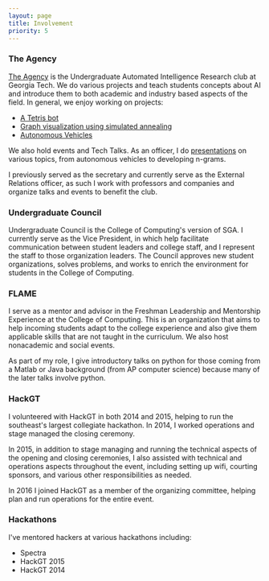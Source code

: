 ```yaml
---
layout: page
title: Involvement
priority: 5
---
```



### The Agency

[The Agency](https://github.com/gtagency) is the Undergraduate Automated
Intelligence Research club at Georgia Tech. We do various projects and teach
students concepts about AI and introduce them to both academic and industry
based aspects of the field. In general, we enjoy working on projects:

 - [A Tetris bot](https://github.com/gtagency/tetris-python)
 - [Graph visualization using simulated annealing](https://github.com/gtagency/graph-reduction)
 - [Autonomous Vehicles](https://github.com/gtagency/buzzmobile)

We also hold events and Tech Talks. As an officer, I do
[presentations](https://drive.google.com/folderview?id=0Bys9BGMJRUovS1RpWThwUUVXZnM&usp=sharing)
on various topics, from autonomous vehicles to developing n-grams.

I previously served as the secretary and currently serve as the External
Relations officer, as such I work with professors and companies and organize
talks and events to benefit the club.

### Undergraduate Council

Undergraduate Council is the College of Computing's version of SGA. I currently
serve as the Vice President, in which help facilitate communication between
student leaders and college staff, and I represent the staff to those
organization leaders. The Council approves new student organizations, solves
problems, and works to enrich the environment for students in the College of
Computing.

### FLAME

I serve as a mentor and advisor in the Freshman Leadership and Mentorship
Experience at the College of Computing. This is an organization that aims to
help incoming students adapt to the college experience and also give them
applicable skills that are not taught in the curriculum. We also host
nonacademic and social events. 

As part of my role, I give introductory talks on python for those coming from a
Matlab or Java background (from AP computer science) because many of the later
talks involve python.

### HackGT

I volunteered with HackGT in both 2014 and 2015, helping to run the southeast's
largest collegiate hackathon. In 2014, I worked operations and stage managed the
closing ceremony. 

In 2015, in addition to stage managing and running the technical aspects of the
opening and closing ceremonies, I also assisted with technical and operations
aspects throughout the event, including setting up wifi, courting sponsors, and
various other responsibilities as needed.

In 2016 I joined HackGT as a member of the organizing committee, helping plan
and run operations for the entire event.

### Hackathons

I've mentored hackers at various hackathons including:

 - Spectra
 - HackGT 2015
 - HackGT 2014
